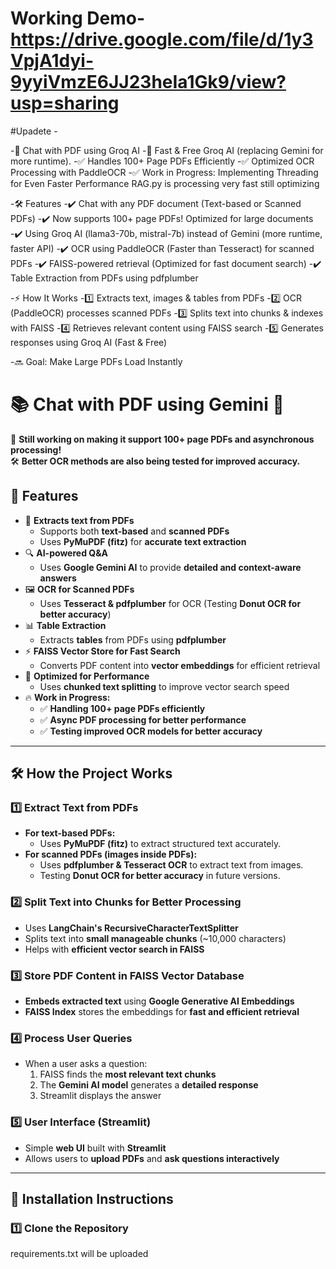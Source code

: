 # Working Demo- https://drive.google.com/file/d/1y3VpjA1dyi-9yyiVmzE6JJ23heIa1Gk9/view?usp=sharing

#Upadete -



-📄 Chat with PDF using Groq AI
-🚀 Fast & Free  Groq AI (replacing Gemini for more runtime).
-✅ Handles 100+ Page PDFs Efficiently
-✅ Optimized OCR Processing with PaddleOCR
-✅ Work in Progress: Implementing Threading for Even Faster Performance RAG.py is processing very fast still optimizing

-🛠 Features
-✔️ Chat with any PDF document (Text-based or Scanned PDFs)
-✔️ Now supports 100+ page PDFs! Optimized for large documents
-✔️ Using Groq AI (llama3-70b, mistral-7b) instead of Gemini (more runtime, faster API)
-✔️ OCR using PaddleOCR (Faster than Tesseract) for scanned PDFs
-✔️ FAISS-powered retrieval (Optimized for fast document search)
-✔️ Table Extraction from PDFs using pdfplumber


-⚡ How It Works
-1️⃣ Extracts text, images & tables from PDFs
-2️⃣ OCR (PaddleOCR) processes scanned PDFs
-3️⃣ Splits text into chunks & indexes with FAISS
-4️⃣ Retrieves relevant content using FAISS search
-5️⃣ Generates responses using Groq AI (Fast & Free)


-🔜 Goal: Make Large PDFs Load Instantly









# 📚 Chat with PDF using Gemini 💬  
🚀 **Still working on making it support 100+ page PDFs and asynchronous processing!**  
🛠️ **Better OCR methods are also being tested for improved accuracy.**

## 🌟 Features  
- 📖 **Extracts text from PDFs**  
  - Supports both **text-based** and **scanned PDFs**  
  - Uses **PyMuPDF (fitz)** for **accurate text extraction**  
- 🔍 **AI-powered Q&A**  
  - Uses **Google Gemini AI** to provide **detailed and context-aware answers**  
- 🖼️ **OCR for Scanned PDFs**  
  - Uses **Tesseract & pdfplumber** for OCR (Testing **Donut OCR for better accuracy**)  
- 📊 **Table Extraction**  
  - Extracts **tables** from PDFs using **pdfplumber**  
- ⚡ **FAISS Vector Store for Fast Search**  
  - Converts PDF content into **vector embeddings** for efficient retrieval  
- 🚀 **Optimized for Performance**  
  - Uses **chunked text splitting** to improve vector search speed  
- 🔥 **Work in Progress:**  
  - ✅ **Handling 100+ page PDFs efficiently**  
  - ✅ **Async PDF processing for better performance**  
  - ✅ **Testing improved OCR models for better accuracy**  

---

## 🛠️ **How the Project Works**
### **1️⃣ Extract Text from PDFs**
- **For text-based PDFs:**  
  - Uses **PyMuPDF (fitz)** to extract structured text accurately.  
- **For scanned PDFs (images inside PDFs):**  
  - Uses **pdfplumber & Tesseract OCR** to extract text from images.  
  - Testing **Donut OCR for better accuracy** in future versions.

### **2️⃣ Split Text into Chunks for Better Processing**
- Uses **LangChain's RecursiveCharacterTextSplitter**  
- Splits text into **small manageable chunks** (~10,000 characters)  
- Helps with **efficient vector search in FAISS**

### **3️⃣ Store PDF Content in FAISS Vector Database**
- **Embeds extracted text** using **Google Generative AI Embeddings**  
- **FAISS Index** stores the embeddings for **fast and efficient retrieval**

### **4️⃣ Process User Queries**
- When a user asks a question:  
  1. FAISS finds the **most relevant text chunks**  
  2. The **Gemini AI model** generates a **detailed response**  
  3. Streamlit displays the answer  

### **5️⃣ User Interface (Streamlit)**
- Simple **web UI** built with **Streamlit**  
- Allows users to **upload PDFs** and **ask questions interactively**  

---

## 🔧 **Installation Instructions**
### **1️⃣ Clone the Repository**
requirements.txt will be uploaded

